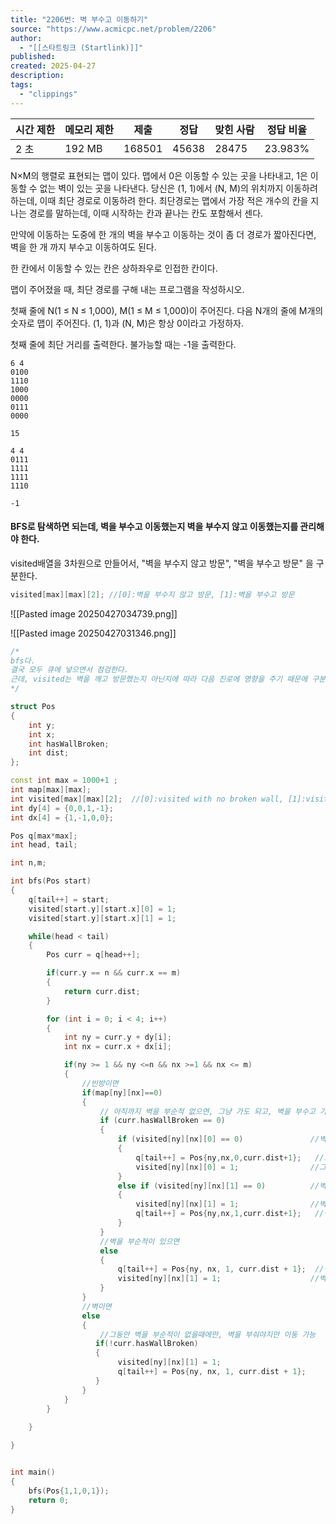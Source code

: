 ```yaml
---
title: "2206번: 벽 부수고 이동하기"
source: "https://www.acmicpc.net/problem/2206"
author:
  - "[[스타트링크 (Startlink)]]"
published:
created: 2025-04-27
description:
tags:
  - "clippings"
---
```


| 시간 제한 | 메모리 제한 | 제출     | 정답    | 맞힌 사람 | 정답 비율   |
| ----- | ------ | ------ | ----- | ----- | ------- |
| 2 초   | 192 MB | 168501 | 45638 | 28475 | 23.983% |

N×M의 행렬로 표현되는 맵이 있다. 맵에서 0은 이동할 수 있는 곳을 나타내고, 1은 이동할 수 없는 벽이 있는 곳을 나타낸다. 당신은 (1, 1)에서 (N, M)의 위치까지 이동하려 하는데, 이때 최단 경로로 이동하려 한다. 최단경로는 맵에서 가장 적은 개수의 칸을 지나는 경로를 말하는데, 이때 시작하는 칸과 끝나는 칸도 포함해서 센다.

만약에 이동하는 도중에 한 개의 벽을 부수고 이동하는 것이 좀 더 경로가 짧아진다면, 벽을 한 개 까지 부수고 이동하여도 된다.

한 칸에서 이동할 수 있는 칸은 상하좌우로 인접한 칸이다.

맵이 주어졌을 때, 최단 경로를 구해 내는 프로그램을 작성하시오.

첫째 줄에 N(1 ≤ N ≤ 1,000), M(1 ≤ M ≤ 1,000)이 주어진다. 다음 N개의 줄에 M개의 숫자로 맵이 주어진다. (1, 1)과 (N, M)은 항상 0이라고 가정하자.

첫째 줄에 최단 거리를 출력한다. 불가능할 때는 -1을 출력한다.

```
6 4
0100
1110
1000
0000
0111
0000
```

```
15
```

```
4 4
0111
1111
1111
1110
```

```
-1
```




#### BFS로 탐색하면 되는데, 벽을 부수고 이동했는지 벽을 부수지 않고 이동했는지를 관리해야 한다.

visited배열을 3차원으로 만들어서, "벽을 부수지 않고 방문", "벽을 부수고 방문" 을 구분한다.

```cpp
visited[max][max][2]; //[0]:벽을 부수지 않고 방문, [1]:벽을 부수고 방문
```

![[Pasted image 20250427034739.png]]


![[Pasted image 20250427031346.png]]



```cpp
/*
bfs다.
결국 모두 큐에 넣으면서 점검한다.
근데, visited는 벽을 깨고 방문했는지 아닌지에 따라 다음 진로에 영향을 주기 때문에 구분해서 처리해야 한다.
*/

struct Pos
{
    int y;
    int x;
    int hasWallBroken;
    int dist;
};

const int max = 1000+1 ;
int map[max][max];
int visited[max][max][2];  //[0]:visited with no broken wall, [1]:visited with broken wall
int dy[4] = {0,0,1,-1};
int dx[4] = {1,-1,0,0};

Pos q[max*max];
int head, tail;

int n,m;

int bfs(Pos start)
{
    q[tail++] = start;
    visited[start.y][start.x][0] = 1;
    visited[start.y][start.x][1] = 1;

    while(head < tail)
    {
        Pos curr = q[head++];

        if(curr.y == n && curr.x == m)
        {
            return curr.dist;
        }

        for (int i = 0; i < 4; i++)
        {
            int ny = curr.y + dy[i];
            int nx = curr.x + dx[i];

            if(ny >= 1 && ny <=n && nx >=1 && nx <= m)
            {
                //빈방이면
                if(map[ny][nx]==0)
                {
                    // 아직까지 벽을 부순적 없으면, 그냥 가도 되고, 벽을 부수고 가도 된다.
                    if (curr.hasWallBroken == 0)
                    {
                        if (visited[ny][nx][0] == 0)               //벽을 부수지 않고 이동한적 없으면
                        {
                            q[tail++] = Pos{ny,nx,0,curr.dist+1};   //그냥 이동
                            visited[ny][nx][0] = 1;                //그냥 이동했다고 표시
                        }
                        else if (visited[ny][nx][1] == 0)          //벽을 부수고 이동한 적이 없으면
                        {
                            visited[ny][nx][1] = 1;                //벽을 부수고 이동했다고 표시
                            q[tail++] = Pos{ny,nx,1,curr.dist+1};   //벽을 부수고 이동
                        }
                    }
                    //벽을 부순적이 있으면
                    else
                    {
                        q[tail++] = Pos{ny, nx, 1, curr.dist + 1};  //벽을 부수고 이동
                        visited[ny][nx][1] = 1;                    //벽을 부수고 이동했다고 표시
                    }
                }
                //벽이면
                else
                {
                    //그동안 벽을 부순적이 없을때에만, 벽을 부숴야지만 이동 가능
                   if(!curr.hasWallBroken)
                   {
                        visited[ny][nx][1] = 1;
                        q[tail++] = Pos{ny, nx, 1, curr.dist + 1};
                   }
                }
            }
        }
        
    }

}


int main()
{
    bfs(Pos{1,1,0,1});
    return 0;
}
```